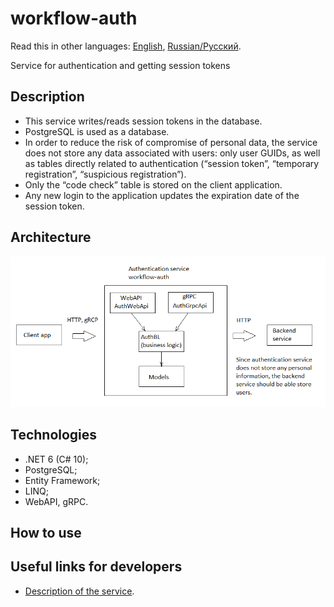 # workflow-auth

Read this in other languages: [English](README.md), [Russian/Русский](README.ru.md).

Service for authentication and getting session tokens 

## Description

- This service writes/reads session tokens in the database.
- PostgreSQL is used as a database.
- In order to reduce the risk of compromise of personal data, the service does not store any data associated with users: only user GUIDs, as well as tables directly related to authentication (“session token”, “temporary registration”, “suspicious registration”).
- Only the “code check” table is stored on the client application.
- Any new login to the application updates the expiration date of the session token.

## Architecture

![components](docs/img/components.png)

## Technologies

- .NET 6 (C# 10);
- PostgreSQL;
- Entity Framework;
- LINQ;
- WebAPI, gRPC.

## How to use

## Useful links for developers

- [Description of the service](docs/description.md).

